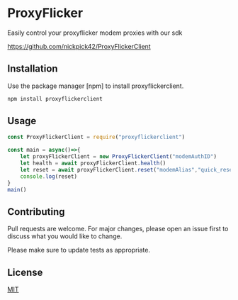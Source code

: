# ProxyFlicker
Easily control your proxyflicker modem proxies with our sdk

https://github.com/nickpick42/ProxyFlickerClient

## Installation

Use the package manager [npm] to install proxyflickerclient.

```bash
npm install proxyflickerclient
```

## Usage

```JavaScript
const ProxyFlickerClient = require("proxyflickerclient")

const main = async()=>{
    let proxyFlickerClient = new ProxyFlickerClient("modemAuthID")
    let health = await proxyFlickerClient.health()
    let reset = await proxyFlickerClient.reset("modemAlias","quick_reset")
    console.log(reset)
}
main()
```
## Contributing
Pull requests are welcome. For major changes, please open an issue first to discuss what you would like to change.

Please make sure to update tests as appropriate.

## License
[MIT](https://choosealicense.com/licenses/mit/)